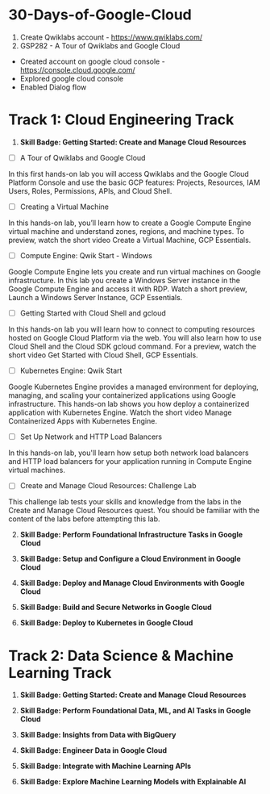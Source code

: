 # 30-Days-of-Google-Cloud

1) Create Qwiklabs account - https://www.qwiklabs.com/
2) GSP282 - A Tour of Qwiklabs and Google Cloud
  - Created account on google cloud console - https://console.cloud.google.com/
  - Explored google cloud console
  - Enabled Dialog flow

# Track 1: Cloud Engineering Track

1. **Skill Badge: Getting Started: Create and Manage Cloud Resources**

- [ ] A Tour of Qwiklabs and Google Cloud

In this first hands-on lab you will access Qwiklabs and the Google Cloud Platform Console and use the basic GCP features: Projects, Resources, IAM Users, Roles, Permissions, APIs, and Cloud Shell.


- [ ] Creating a Virtual Machine

In this hands-on lab, you’ll learn how to create a Google Compute Engine virtual machine and understand zones, regions, and machine types. To preview, watch the short video Create a Virtual Machine, GCP Essentials.


- [ ] Compute Engine: Qwik Start - Windows

Google Compute Engine lets you create and run virtual machines on Google infrastructure. In this lab you create a Windows Server instance in the Google Compute Engine and access it with RDP. Watch a short preview, Launch a Windows Server Instance, GCP Essentials.


- [ ] Getting Started with Cloud Shell and gcloud

In this hands-on lab you will learn how to connect to computing resources hosted on Google Cloud Platform via the web. You will also learn how to use Cloud Shell and the Cloud SDK gcloud command. For a preview, watch the short video Get Started with Cloud Shell, GCP Essentials.


- [ ] Kubernetes Engine: Qwik Start

Google Kubernetes Engine provides a managed environment for deploying, managing, and scaling your containerized applications using Google infrastructure. This hands-on lab shows you how deploy a containerized application with Kubernetes Engine. Watch the short video Manage Containerized Apps with Kubernetes Engine.


- [ ] Set Up Network and HTTP Load Balancers

In this hands-on lab, you'll learn how setup both network load balancers and HTTP load balancers for your application running in Compute Engine virtual machines.


- [ ] Create and Manage Cloud Resources: Challenge Lab

This challenge lab tests your skills and knowledge from the labs in the Create and Manage Cloud Resources quest. You should be familiar with the content of the labs before attempting this lab.




2. **Skill Badge: Perform Foundational Infrastructure Tasks in Google Cloud**



3. **Skill Badge: Setup and Configure a Cloud Environment in Google Cloud**



4.  **Skill Badge: Deploy and Manage Cloud Environments with Google Cloud**



5. **Skill Badge: Build and Secure Networks in Google Cloud**



6. **Skill Badge: Deploy to Kubernetes in Google Cloud**



# Track 2: Data Science & Machine Learning Track

1. **Skill Badge: Getting Started: Create and Manage Cloud Resources**



2. **Skill Badge: Perform Foundational Data, ML, and AI Tasks in Google Cloud**



3. **Skill Badge: Insights from Data with BigQuery**



4. **Skill Badge: Engineer Data in Google Cloud**



5. **Skill Badge: Integrate with Machine Learning APIs**



6. **Skill Badge: Explore Machine Learning Models with Explainable AI**

